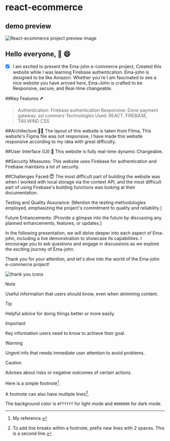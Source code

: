 # react-ecommerce

## demo preview

![React-ecommerce project preview image](https://res.cloudinary.com/de4xozulb/image/upload/v1703995399/Github-Preview/za78bpm8jbflm2tiahz7.png)





## Hello everyone, 🤝 :smile: 

-[x] I am excited to present the Ema-john e-commerce project, Created this website while I was learning Firebase authentication. Ema-john is designed to be like Amazon. Whether you're I am fascinated to see a nice website you have arrived here, Ema-John is crafted to be Responsive, secure, and Real-time changeable.

##Key Features:🪶

> Authentication: Firebase authentication
> Responsive: Done
> payment gateway: ssl commerz
> Technologies Used: REACT, FIREBASE, TAILWIND CSS

##Architecture:👩‍✈️
The layout of this website is taken from Fitma, This website's Figma file was not responsive, I have made this website responsive according to my idea with great difficulty.

##User Interface (UI):📳
This website is fully real-time dynamic Changeable. 


##Security Measures:
This website uses Firebase for authentication and Firebase maintains a lot of security. 

##Challenges Faced:😇
The most difficult part of building the website was when I worked with local storage via the context API, and the most difficult part of using Firebase's building functions was looking at their documentation.

Testing and Quality Assurance:
[Mention the testing methodologies employed, emphasizing the project's commitment to quality and reliability.]

Future Enhancements:
[Provide a glimpse into the future by discussing any planned enhancements, features, or updates.]

In the following presentation, we will delve deeper into each aspect of Ema-john, including a live demonstration to showcase its capabilities. I encourage you to ask questions and engage in discussions as we explore the exciting journey of Ema-john.

Thank you for your attention, and let's dive into the world of the Ema-john e-commerce project!


![thank you icons](https://icons8.com/icon/xy8MlldFdTD3/thank-you)


> [!NOTE]
> Useful information that users should know, even when skimming content.

> [!TIP]
> Helpful advice for doing things better or more easily.

> [!IMPORTANT]
> Key information users need to know to achieve their goal.

> [!WARNING]
> Urgent info that needs immediate user attention to avoid problems.

> [!CAUTION]
> Advises about risks or negative outcomes of certain actions.

Here is a simple footnote[^1].

A footnote can also have multiple lines[^2].

[^1]: My reference.
[^2]:
    To add line breaks within a footnote, prefix new lines with 2 spaces.
    This is a second line.

The background color is `#ffffff` for light mode and `#000000` for dark mode.





